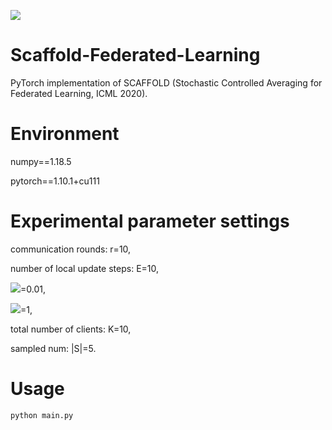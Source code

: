 ![](https://img.shields.io/badge/SCAFFOLD-Federated%20Learning-red)
# Scaffold-Federated-Learning
PyTorch implementation of SCAFFOLD (Stochastic Controlled Averaging for Federated Learning, ICML 2020).

# Environment
numpy==1.18.5

pytorch==1.10.1+cu111

# Experimental parameter settings

communication rounds: r=10,

number of local update steps: E=10,

![](http://latex.codecogs.com/svg.latex?\eta_l)=0.01,

![](http://latex.codecogs.com/svg.latex?\eta_g)=1,

total number of clients: K=10,

sampled num: |S|=5.

# Usage
```
python main.py
``` 
